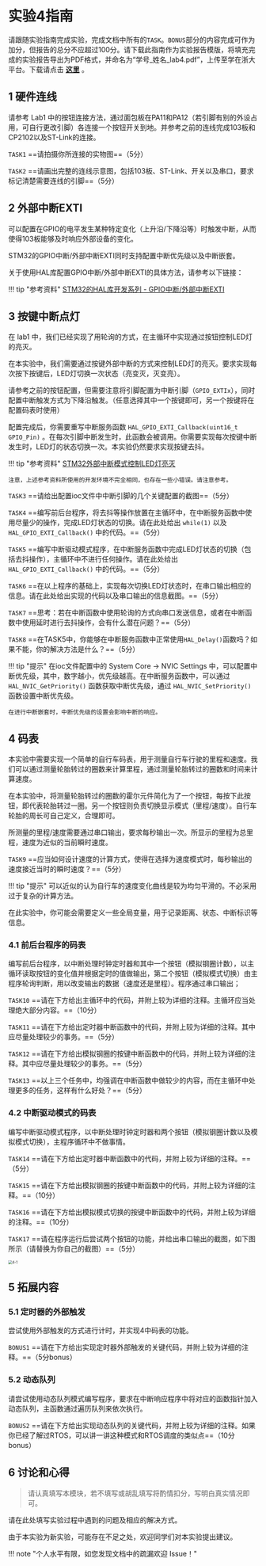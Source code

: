 # 实验4指南

<!-- !!! danger "本实验指南尚未发布，内容随时可能发生变化" -->

<!-- <div style="display:none"> -->

请跟随实验指南完成实验，完成文档中所有的`TASK`。`BONUS`部分的内容完成可作为加分，但报告的总分不应超过100分。请下载此指南作为实验报告模版，将填充完成的实验报告导出为PDF格式，并命名为“学号_姓名_lab4.pdf”，上传至学在浙大平台。下载请点击 **<u>[这里](../download.md)</u>** 。

## 1 硬件连线

请参考 Lab1 中的按钮连接方法，通过面包板在PA11和PA12（若引脚有别的外设占用，可自行更改引脚）各连接一个按钮开关到地。并参考之前的连线完成103板和CP2102以及ST-Link的连接。

`TASK1` ==请拍摄你所连接的实物图==（5分）

`TASK2` ==请画出完整的连线示意图，包括103板、ST-Link、开关以及串口，要求标记清楚需要连线的引脚==（5分）

## 2 外部中断EXTI

可以配置在GPIO的电平发生某种特定变化（上升沿/下降沿等）时触发中断，从而使得103板能够及时响应外部设备的变化。

STM32的GPIO中断/外部中断EXTI同时支持配置中断优先级以及中断嵌套。

关于使用HAL库配置GPIO中断/外部中断EXTI的具体方法，请参考以下链接：

!!! tip "参考资料"
    [STM32的HAL库开发系列 - GPIO中断/外部中断EXTI](https://developer.aliyun.com/article/1141153)

## 3 按键中断点灯

在 lab1 中，我们已经实现了用轮询的方式，在主循环中实现通过按钮控制LED灯的亮灭。

在本实验中，我们需要通过按键外部中断的方式来控制LED灯的亮灭。要求实现每次按下按键后，LED灯切换一次状态（亮变灭，灭变亮）。

请参考之前的按钮配置，但需要注意将引脚配置为中断引脚（`GPIO_EXTIx`），同时配置中断触发方式为下降沿触发。（任意选择其中一个按键即可，另一个按键将在配置码表时使用）

配置完成后，你需要重写中断服务函数 `HAL_GPIO_EXTI_Callback(uint16_t GPIO_Pin)`  。在每次引脚中断发生时，此函数会被调用。你需要实现每次按键中断发生时，LED灯的状态切换一次。本实验仍然要求实现按键去抖。

!!! tip "参考资料"
    [STM32外部中断模式控制LED灯亮灭](https://blog.csdn.net/qq_55894922/article/details/127416027)

    注意，上述参考资料所使用的开发环境不完全相同，也存在一些小错误。请注意参考。

`TASK3` ==请给出配置ioc文件中中断引脚的几个关键配置的截图==（5分）

`TASK4` ==编写前后台程序，将去抖等操作放置在主循环中，在中断服务函数中使用尽量少的操作，完成LED灯状态的切换。请在此处给出 `while(1)` 以及 `HAL_GPIO_EXTI_Callback()` 中的代码。==（5分）

`TASK5` ==编写中断驱动模式程序，在中断服务函数中完成LED灯状态的切换（包括去抖操作），主循环中不进行任何操作。请在此处给出 `HAL_GPIO_EXTI_Callback()` 中的代码。==（5分）

`TASK6` ==在以上程序的基础上，实现每次切换LED灯状态时，在串口输出相应的信息。请在此处给出实现的代码以及串口输出的信息截图。==（5分）

`TASK7` ==思考：若在中断函数中使用轮询的方式向串口发送信息，或者在中断函数中使用延时进行去抖操作，会有什么潜在问题？==（5分）

`TASK8` ==在TASK5中，你能够在中断服务函数中正常使用`HAL_Delay()`函数吗？如果不能，你的解决方法是什么？==（5分） 

!!! tip "提示"
    在ioc文件配置中的 System Core -> NVIC Settings 中，可以配置中断优先级，其中，数字越小，优先级越高。在中断服务函数中，可以通过 `HAL_NVIC_GetPriority()` 函数获取中断优先级，通过 `HAL_NVIC_SetPriority()` 函数设置中断优先级。

    在进行中断嵌套时，中断优先级的设置会影响中断的响应。

## 4 码表

本实验中需要实现一个简单的自行车码表，用于测量自行车行驶的里程和速度。我们可以通过测量轮胎转过的圈数来计算里程，通过测量轮胎转过的圈数和时间来计算速度。

在本实验中，将测量轮胎转过的圈数的霍尔元件简化为了一个按钮，每按下此按钮，即代表轮胎转过一圈。另一个按钮则负责切换显示模式（里程/速度）。自行车轮胎的周长可自己定义，合理即可。

所测量的里程/速度需要通过串口输出，要求每秒输出一次。所显示的里程为总里程，速度为近似的当前瞬时速度。

`TASK9` ==应当如何设计速度的计算方式，使得在选择为速度模式时，每秒输出的速度接近当时的瞬时速度？==（5分）

!!! tip "提示"
    可以近似的认为自行车的速度变化曲线是较为均匀平滑的。不必采用过于复杂的计算方法。

在此实验中，你可能会需要定义一些全局变量，用于记录距离、状态、中断标识等信息。

### 4.1 前后台程序的码表

编写前后台程序，以中断处理时钟定时器和其中一个按钮（模拟钢圈计数），以主循环读取按钮的变化值并根据定时的值做输出，第二个按钮（模拟模式切换）由主程序轮询判断，用以改变输出的数据（速度还是里程）。程序通过串口输出；

`TASK10` ==请在下方给出主循环中的代码，并附上较为详细的注释。主循环应当处理绝大部分内容。==（10分）

`TASK11` ==请在下方给出定时器中断函数中的代码，并附上较为详细的注释。其中应尽量处理较少的事务。==（5分）

`TASK12` ==请在下方给出模拟钢圈的按键中断函数中的代码，并附上较为详细的注释。其中应尽量处理较少的事务。==（5分）

`TASK13` ==以上三个任务中，均强调在中断函数中做较少的内容，而在主循环中处理更多的任务，这样有什么好处？==（5分）

### 4.2 中断驱动模式的码表

编写中断驱动模式程序，以中断处理时钟定时器和两个按钮（模拟钢圈计数以及模拟模式切换），主程序循环中不做事情。

`TASK14` ==请在下方给出定时器中断函数中的代码，并附上较为详细的注释。==（5分）

`TASK15` ==请在下方给出模拟钢圈的按键中断函数中的代码，并附上较为详细的注释。==（10分）

`TASK16` ==请在下方给出模拟模式切换的按键中断函数中的代码，并附上较为详细的注释。==（10分）

`TASK17` ==请在程序运行后尝试两个按钮的功能，并给出串口输出的截图，如下图所示（请替换为你自己的截图）==（5分）

<img src="../img/4-1.png" alt="4-1" style="zoom:50%;" />

## 5 拓展内容

### 5.1 定时器的外部触发

尝试使用外部触发的方式进行计时，并实现4中码表的功能。

`BONUS1` ==请在下方给出实现定时器外部触发的关键代码，并附上较为详细的注释。==（5分bonus）

### 5.2 动态队列

请尝试使用动态队列模式编写程序，要求在中断响应程序中将对应的函数指针加入动态队列，主函数通过遍历队列来依次执行。

`BONUS2` ==请在下方给出实现动态队列的关键代码，并附上较为详细的注释。如果你已经了解过RTOS，可以讲一讲这种模式和RTOS调度的类似点==（10分bonus）

## 6 讨论和心得

> 请认真填写本模块，若不填写或胡乱填写将酌情扣分，写明白真实情况即可。

请在此处填写实验过程中遇到的问题及相应的解决方式。

由于本实验为新实验，可能存在不足之处，欢迎同学们对本实验提出建议。

<!-- </div> -->

!!! note "个人水平有限，如您发现文档中的疏漏欢迎 Issue！"
